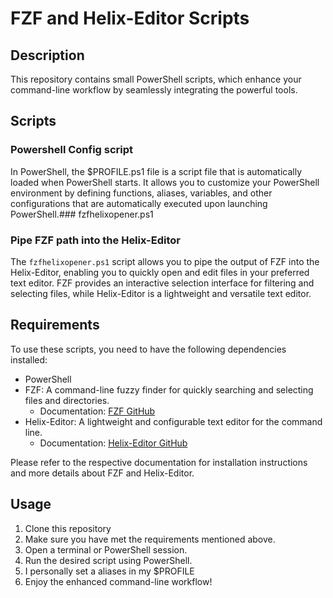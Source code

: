 # FZF and Helix-Editor Scripts

## Description

This repository contains small PowerShell scripts, which enhance your command-line workflow by seamlessly integrating the powerful tools.

## Scripts
### Powershell Config script

In PowerShell, the $PROFILE.ps1 file is a script file that is automatically loaded when PowerShell starts. It allows you to customize your PowerShell environment by defining functions, aliases, variables, and other configurations that are automatically executed upon launching PowerShell.### fzfhelixopener.ps1

### Pipe FZF path into the Helix-Editor
The `fzfhelixopener.ps1` script allows you to pipe the output of FZF into the Helix-Editor, enabling you to quickly open and edit files in your preferred text editor. FZF provides an interactive selection interface for filtering and selecting files, while Helix-Editor is a lightweight and versatile text editor.

## Requirements

To use these scripts, you need to have the following dependencies installed:

- PowerShell
- FZF: A command-line fuzzy finder for quickly searching and selecting files and directories.
  - Documentation: [FZF GitHub](https://github.com/junegunn/fzf#readme)
- Helix-Editor: A lightweight and configurable text editor for the command line.
  - Documentation: [Helix-Editor GitHub](https://github.com/helix-editor/helix#readme)

Please refer to the respective documentation for installation instructions and more details about FZF and Helix-Editor.

## Usage

1. Clone this repository
2. Make sure you have met the requirements mentioned above.
3. Open a terminal or PowerShell session.
4. Run the desired script using PowerShell.
5. I personally set a aliases in my $PROFILE
6. Enjoy the enhanced command-line workflow!
